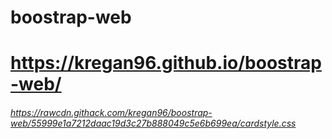 # boostrap-web
# https://kregan96.github.io/boostrap-web/
###### https://rawcdn.githack.com/kregan96/boostrap-web/55999e1a7212daac19d3c27b888049c5e6b699ea/cardstyle.css
